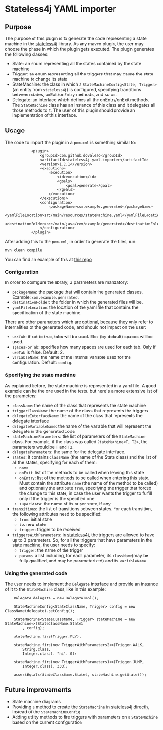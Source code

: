 # Stateless4j YAML importer

## Purpose

The purpose of this plugin is to generate the code representing a state machine
in the [stateless4j](https://github.com/oxo42/stateless4j) library. As any maven plugin, the user may choose the
phase in which the plugin gets executed. The plugin generates the following classes:
* State: an enum representing all the states contained by the state machine
* Trigger: an enum representing all the triggers that may cause the state machine to change its 
state
* StateMachine: the class in which a `StateMachineConfig<State, Trigger>` (an entity from 
`stateless4j`) is configured, specifying transitions between states, onExit/onEntry methods, and 
so on.
* Delegate: an interface which defines all the onEntry/onExit methods. The `StateMachine` class 
has an instance of this class and it delegates all those methods to it. The user of this plugin 
should provide an implementation of this interface. 

## Usage

The code to import the plugin in a `pom.xml` is something similar to:

```
            <plugin>
                <groupId>com.github.dovaleac</groupId>
                <artifactId>stateless4j-yaml-importer</artifactId>
                <version>1.2.1</version>
                <executions>
                    <execution>
                        <id>execution</id>
                        <goals>
                            <goal>generate</goal>
                        </goals>
                    </execution>
                </executions>
                <configuration>
                    <packageName>com.example.generated</packageName>
                    <yamlFileLocation>src/main/resources/stateMachine.yaml</yamlFileLocation>
                    <destinationFolder>src/main/java/com/example/generated</destinationFolder>
                </configuration>
            </plugin>
```

After adding this to the `pom.xml`, in order to generate the files, run:
```
mvn clean compile
```

You can find an example of this at [this repo](https://github.com/dovaleac/stateless4j-yaml-importer-tester)

### Configuration

In order to configure the library, 3 parameters are mandatory:
* `packageName`: the package that will contain the generated classes. Example: 
`com.example.generated`.
* `destinationFolder`: the folder in which the generated files will be.
* `yamlFileLocation`: the location of the yaml file that contains the specification of the state 
machine.

There are other parameters which are optional, because they only refer to internalities of the 
generated code, and should not impact on the user:
* `useTab`: if set to true, tabs will be used. Else (by default) spaces will be used.
* `spacesForTab`: specifies how many spaces are used for each tab. Only if `useTab` is false. 
Default: 2.
* `variableName`: the name of the internal variable used for the configuration. Default: `config`.

### Specifying the state machine

As explained before, the state machine is represented in a yaml file. A good example can be [the 
one used in the tests](src/test/resources/stateMachine.yaml), but here's a more extensive list of
 the parameters:
* `className`: the name of the class that represents the state machine
* `triggerClassName`: the name of the class that represents the triggers
* `delegateInterfaceName`: the name of the class that represents the delegate interface
* `delegateVariableName`: the name of the variable that will represent the delegate in the 
generated code
* `stateMachineParameters`: the list of parameters of the `StateMachine` class. For example, if 
the class was called `StateMachine<T, T2>`, the parameters would be `T` and `T2`.
* `delegateParameters`: the same for the delegate interface.
* `states`: it contains `className` (the name of the State class) and the list of all the states,
 specifying for each of them:
  * `name`
  * `onExit`: list of the methods to be called when leaving this state
  * `onEntry`: list of the methods to be called when entering this state. Must contain the 
  attribute `name` (the name of the method to be called) and optionally the attribute `from`, 
  specifying the trigger that forced the change to this state, in case the user wants the trigger
  to fulfill only if the trigger is the specified one 
  * `superState`: the name of its super state, if any.
* `transitions`: the list of transitions between states. For each transition, the following 
attributes need to be specified:
  * `from`: initial state
  * `to`: new state
  * `trigger`: trigger to be received
* `triggersWithParameters`: in [stateless4j](https://github.com/oxo42/stateless4j), the triggers 
are allowed to have up to 3 parameters. So, for all the triggers that have parameters in the 
state machine, the user needs to specify:
  * `trigger`: the name of the trigger
  * `params`: a list including, for each parameter, its `className`(may be fully qualified, and 
  may be parameterized) and its `variableName`.

### Using the generated code

The user needs to implement the `Delegate` interface and provide an instance of it to the 
`StateMachine` class, like in this example: 

```
    Delegate delegate = new DelegateImpl();

    StateMachineConfig<StateClassName, Trigger> config = new ClassName(delegate).getConfig();

    StateMachine<StateClassName, Trigger> stateMachine = new StateMachine<>(StateClassName.State1
        , config);

    stateMachine.fire(Trigger.FLY);

    stateMachine.fire(new TriggerWithParameters2<>(Trigger.WALK,
        String.class,
        Integer.class), "hi", 0);

    stateMachine.fire(new TriggerWithParameters1<>(Trigger.JUMP,
        Integer.class), 333);

    assertEquals(StateClassName.State4, stateMachine.getState());
```

## Future improvements

* State machine diagrams 
* Providing a method to create the `StateMachine` in 
[stateless4j](https://github.com/oxo42/stateless4j) directly, instead of the `StateMachineConfig`
* Adding utility methods to fire triggers with parameters on a `StateMachine` based on the 
current configuration
